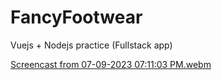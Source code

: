 # FancyFootwear
Vuejs + Nodejs practice (Fullstack app)

[Screencast from 07-09-2023 07:11:03 PM.webm](https://github.com/ibtissammassa/FancyFootwear/assets/75497523/2db50bcd-3fad-43fb-97b1-b30b95cb028e)

